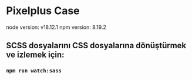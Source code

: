 # Pixelplus Case

node version: v18.12.1
npm version: 8.19.2

## SCSS dosyalarını CSS dosyalarına dönüştürmek ve izlemek için:

### `npm run watch:sass`

